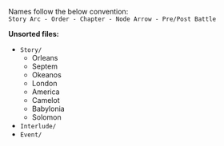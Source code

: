 Names follow the below convention:  
`Story Arc - Order - Chapter - Node Arrow - Pre/Post Battle`

**Unsorted files:**

* `Story/`
  * Orleans
  * Septem
  * Okeanos
  * London
  * America
  * Camelot
  * Babylonia
  * Solomon
* `Interlude/`
* `Event/`